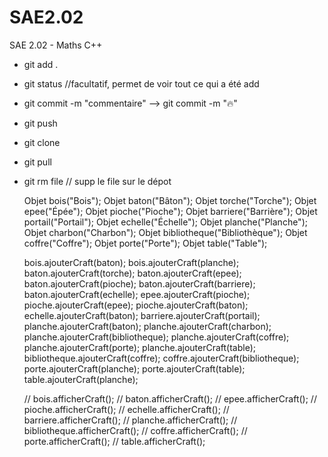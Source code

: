 # SAE2.02

SAE 2.02 - Maths C++

* git add .
* git status //facultatif, permet de voir tout ce qui a été add
* git commit -m "commentaire"   --> git commit -m ":fire:"
* git push

* git clone <lien>
* git pull

* git rm file // supp le file sur le dépot


	Objet bois("Bois");
	Objet baton("Bâton");
	Objet torche("Torche");
	Objet epee("Épée");
	Objet pioche("Pioche");
	Objet barriere("Barrière");
	Objet portail("Portail");
	Objet echelle("Échelle");
	Objet planche("Planche");
	Objet charbon("Charbon");
	Objet bibliotheque("Bibliothèque");
	Objet coffre("Coffre");
	Objet porte("Porte");
	Objet table("Table");


	bois.ajouterCraft(baton);
	bois.ajouterCraft(planche);
	baton.ajouterCraft(torche);
	baton.ajouterCraft(epee);
	baton.ajouterCraft(pioche);
	baton.ajouterCraft(barriere);
	baton.ajouterCraft(echelle);
	epee.ajouterCraft(pioche);
	pioche.ajouterCraft(epee);
	pioche.ajouterCraft(baton);
	echelle.ajouterCraft(baton);
	barriere.ajouterCraft(portail);
	planche.ajouterCraft(baton);
	planche.ajouterCraft(charbon);
	planche.ajouterCraft(bibliotheque);
	planche.ajouterCraft(coffre);
	planche.ajouterCraft(porte);
	planche.ajouterCraft(table);
	bibliotheque.ajouterCraft(coffre);
	coffre.ajouterCraft(bibliotheque);
	porte.ajouterCraft(planche);
	porte.ajouterCraft(table);
	table.ajouterCraft(planche);

	// bois.afficherCraft();
	// baton.afficherCraft();
	// epee.afficherCraft();
	// pioche.afficherCraft();
	// echelle.afficherCraft();
	// barriere.afficherCraft();
	// planche.afficherCraft();
	// bibliotheque.afficherCraft();
	// coffre.afficherCraft();
	// porte.afficherCraft();
	// table.afficherCraft();
